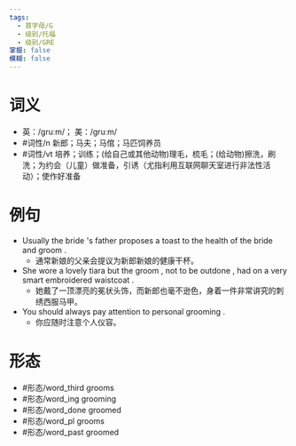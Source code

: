 ```yaml
---
tags:
  - 首字母/G
  - 级别/托福
  - 级别/GRE
掌握: false
模糊: false
---
```

# 词义
- 英：/ɡruːm/； 美：/ɡruːm/
- #词性/n  新郎；马夫；马倌；马匹饲养员
- #词性/vt  培养；训练；(给自己或其他动物)理毛，梳毛；(给动物)擦洗，刷洗；为约会（儿童）做准备，引诱（尤指利用互联网聊天室进行非法性活动）；使作好准备
# 例句
- Usually the bride 's father proposes a toast to the health of the bride and groom .
	- 通常新娘的父亲会提议为新郎新娘的健康干杯。
- She wore a lovely tiara but the groom , not to be outdone , had on a very smart embroidered waistcoat .
	- 她戴了一顶漂亮的冕状头饰，而新郎也毫不逊色，身着一件非常讲究的刺绣西服马甲。
- You should always pay attention to personal grooming .
	- 你应随时注意个人仪容。
# 形态
- #形态/word_third grooms
- #形态/word_ing grooming
- #形态/word_done groomed
- #形态/word_pl grooms
- #形态/word_past groomed
